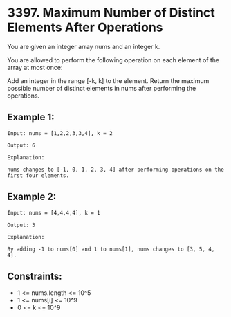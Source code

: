 # 3397. Maximum Number of Distinct Elements After Operations

You are given an integer array nums and an integer k.

You are allowed to perform the following operation on each element of the array at most once:

Add an integer in the range [-k, k] to the element.
Return the maximum possible number of distinct elements in nums after performing the operations.

## Example 1:

```
Input: nums = [1,2,2,3,3,4], k = 2

Output: 6

Explanation:

nums changes to [-1, 0, 1, 2, 3, 4] after performing operations on the first four elements.
```

## Example 2:

```
Input: nums = [4,4,4,4], k = 1

Output: 3

Explanation:

By adding -1 to nums[0] and 1 to nums[1], nums changes to [3, 5, 4, 4].
```

## Constraints:

- 1 <= nums.length <= 10^5
- 1 <= nums[i] <= 10^9
- 0 <= k <= 10^9
